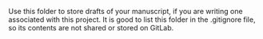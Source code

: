 Use this folder to store drafts of your manuscript, if you are writing one associated with this project. It is good to list this folder in the .gitignore file, so its contents are not shared or stored on GitLab.
